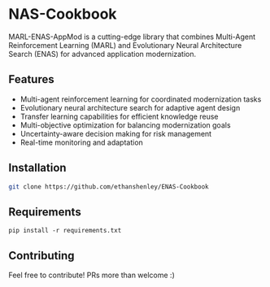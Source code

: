 # NAS-Cookbook

MARL-ENAS-AppMod is a cutting-edge library that combines Multi-Agent Reinforcement Learning (MARL) and Evolutionary Neural Architecture Search (ENAS) for advanced application modernization.

## Features

- Multi-agent reinforcement learning for coordinated modernization tasks
- Evolutionary neural architecture search for adaptive agent design
- Transfer learning capabilities for efficient knowledge reuse
- Multi-objective optimization for balancing modernization goals
- Uncertainty-aware decision making for risk management
- Real-time monitoring and adaptation

## Installation

```bash
git clone https://github.com/ethanshenley/ENAS-Cookbook
```

## Requirements

`pip install -r requirements.txt`

## Contributing

Feel free to contribute! PRs more than welcome :)
